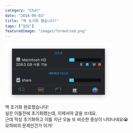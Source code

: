 ```yaml
---
category: "Chat"
date: "2018-09-03"
title: "맥 초기화 했습니다!"
tags: ["잡담"]
featuredImage: "images/formatted.png"
---
```

![맥 초기화중](images/formatted.png)  
맥 초기화 완료했습니다!  
실은 이틀전에 초기화했는데, 이제서야 글을 쓰네요.  
근데 막상 초기화하고 이틀 지난 오늘 또 비슷한 증상이 나타나네요😭  
모하비의 문제인건가 이거!  